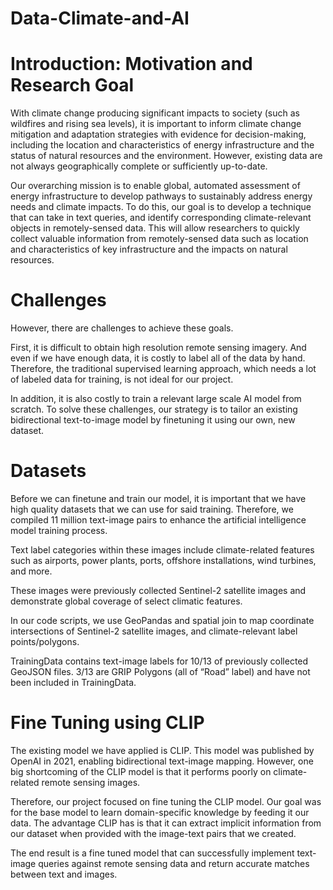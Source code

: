 # Data-Climate-and-AI

# Introduction: Motivation and Research Goal

With climate change producing significant impacts to society (such as wildfires and rising sea levels), it is important to inform climate change mitigation and adaptation strategies with evidence for decision-making, including the location and characteristics of energy infrastructure and the status of natural resources and the environment. However, existing data are not always geographically complete or sufficiently up-to-date. 

Our overarching mission is to enable global, automated assessment of energy infrastructure to develop pathways to sustainably address energy needs and climate impacts. To do this, our goal is to develop a technique that can take in text queries, and identify corresponding climate-relevant objects in remotely-sensed data. This will allow researchers to quickly collect valuable information from remotely-sensed data such as location and characteristics of key infrastructure and the impacts on natural resources.

# Challenges

However, there are challenges to achieve these goals. 

First, it is difficult to obtain high resolution remote sensing imagery. And even if we have enough data, it is costly to label all of the data by hand. Therefore, the traditional supervised learning approach, which needs a lot of labeled data for training, is not ideal for our project.

In addition, it is also costly to train a relevant large scale AI model from scratch. To solve these challenges, our strategy is to tailor an existing bidirectional text-to-image model by finetuning it using our own, new dataset.

# Datasets

Before we can finetune and train our model, it is important that we have high quality datasets that we can use for said training. Therefore, we compiled 11 million text-image pairs to enhance the artificial intelligence model training process. 

Text label categories within these images include climate-related features such as airports, power plants, ports, offshore installations, wind turbines, and more. 

These images were previously collected Sentinel-2 satellite images and demonstrate global coverage of select climatic features. 

In our code scripts, we use GeoPandas and spatial join to map coordinate intersections of Sentinel-2 satellite images, and climate-relevant label points/polygons.

TrainingData contains text-image labels for 10/13 of previously collected GeoJSON files. 3/13 are GRIP Polygons (all of “Road” label) and have not been included in TrainingData. 

# Fine Tuning using CLIP

The existing model we have applied is CLIP. This model was published by OpenAI in 2021, enabling bidirectional text-image mapping. However, one big shortcoming of the CLIP model is that it performs poorly on climate-related remote sensing images. 

Therefore, our project focused on fine tuning the CLIP model. Our goal was for the base model to learn domain-specific knowledge by feeding it our data. The advantage CLIP has is that it can extract implicit information from our dataset when provided with the image-text pairs that we created. 

The end result is a fine tuned model that can successfully implement text-image queries against remote sensing data and return accurate matches between text and images. 
